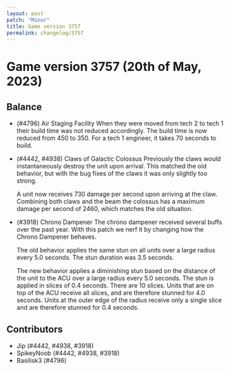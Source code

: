 ```yaml
---
layout: post
patch: "Minor"
title: Game version 3757
permalink: changelog/3757
---
```


# Game version 3757 (20th of May, 2023)

## Balance

- (#4796) Air Staging Facility
  When they were moved from tech 2 to tech 1 their build time was not reduced accordingly. The build time is now reduced from 450 to 350. For a tech 1 engineer, it takes 70 seconds to build.

- (#4442, #4938) Claws of Galactic Colossus
  Previously the claws would instantaneously destroy the unit upon arrival. This matched the old behavior, but with the bug fixes of the claws it was only slightly too strong.

  A unit now receives 730 damage per second upon arriving at the claw. Combining both claws and the beam the colossus has a maximum damage per second of 2460, which matches the old situation.

- (#3918) Chrono Dampener
  The chrono dampener received several buffs over the past year. With this patch we nerf it by changing how the Chrono Dampener behaves.

  The old behavior applies the same stun on all units over a large radius every 5.0 seconds. The stun duration was 3.5 seconds.

  The new behavior applies a diminishing stun based on the distance of the unit to the ACU over a large radius every 5.0 seconds. The stun is applied in slices of 0.4 seconds. There are 10 slices. Units that are on top of the ACU receive all slices, and are therefore stunned for 4.0 seconds. Units at the outer edge of the radius receive only a single slice and are therefore stunned for 0.4 seconds.

## Contributors

- Jip (#4442, #4938, #3918)
- SpikeyNoob (#4442, #4938, #3918)
- Basilisk3 (#4796)
